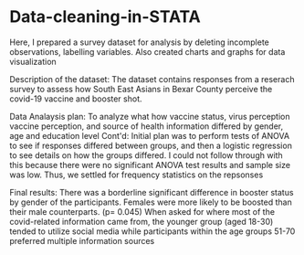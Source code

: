 # Data-cleaning-in-STATA
Here, I prepared a survey dataset for analysis by deleting incomplete observations, labelling variables. Also created charts and graphs for data visualization

Description of the dataset: The dataset contains responses from a reserach survey to assess how South East Asians in Bexar County perceive the covid-19 vaccine and booster shot. 

Data Analaysis plan: To analyze what how vaccine status, virus perception vaccine perception, and source of health information differed by gender, age and education level 
Cont'd: Initial plan was to perform tests of ANOVA to see if responses differed between groups, and then a logistic regression to see details on how the groups differed. 
I could not follow through with this because there were no significant ANOVA test results and sample size was low. Thus, we settled for frequency statistics on the repsonses  

Final results: 
There was a borderline significant difference in booster status by gender of the participants. Females were more likely to be boosted than their male counterparts. (p= 0.045)
When asked for where most of the covid-related information came from, the younger group (aged 18-30) tended to utilize social media while participants within the age groups 51-70 preferred multiple information sources
